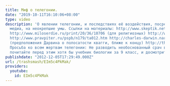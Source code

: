 ```yaml
---
title: Миф о телегонии.
date: "2019-10-11T16:10:06+08:00"
type: video
description: 'О явлении телегонии, и последствиях её воздействия, посредством масс
  медиа, на неокрепшие умы. Ссылки на материалы: http://www.skeptik.net/ism/opponent/telegon2.htm
  http://www.miloserdie.ru/print/20/36/10706 (для религиозных) http://www.skeptik.net/pseudo/telegon.htm
  http://www.pravpiter.ru/pspb/n179/ta012.htm http://charles-darwin.narod.ru/chapter5.html
  (предположения Дарвина о полосатости квагги, ближе к концу) http://theologian.msk.ru/analitika/212-telegoniya-bred-polosatoj-kobyly.html
  Просьба ко всем жертвам телегонии: Не разводить необоснованный срач в коментах,
  почитайте перед этим хотя бы учебник биологии за 9 класс, и досмотрите видео. T.R'
publishdate: "2012-12-05T17:29:49.000Z"
url: /trashsmash/EIm5c4PkMak/
providers:
  youtube:
    id: EIm5c4PkMak
---
```

